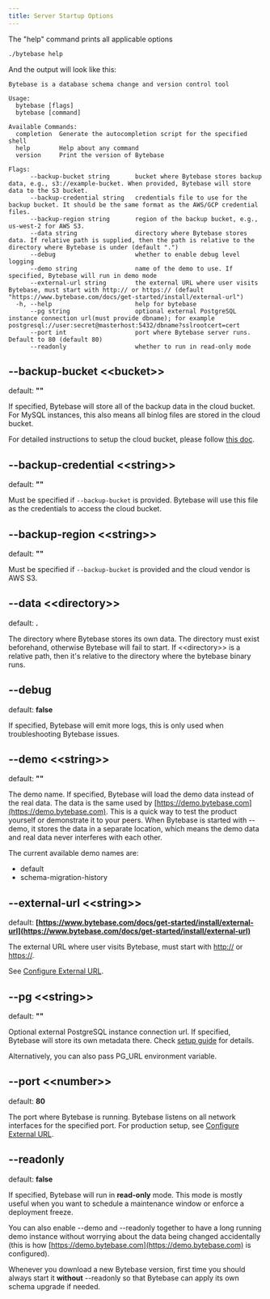 ```yaml
---
title: Server Startup Options
---
```


The "help" command prints all applicable options

```bash
./bytebase help
```

And the output will look like this:

```plain
Bytebase is a database schema change and version control tool

Usage:
  bytebase [flags]
  bytebase [command]

Available Commands:
  completion  Generate the autocompletion script for the specified shell
  help        Help about any command
  version     Print the version of Bytebase

Flags:
      --backup-bucket string       bucket where Bytebase stores backup data, e.g., s3://example-bucket. When provided, Bytebase will store data to the S3 bucket.
      --backup-credential string   credentials file to use for the backup bucket. It should be the same format as the AWS/GCP credential files.
      --backup-region string       region of the backup bucket, e.g., us-west-2 for AWS S3.
      --data string                directory where Bytebase stores data. If relative path is supplied, then the path is relative to the directory where Bytebase is under (default ".")
      --debug                      whether to enable debug level logging
      --demo string                name of the demo to use. If specified, Bytebase will run in demo mode
      --external-url string        the external URL where user visits Bytebase, must start with http:// or https:// (default "https://www.bytebase.com/docs/get-started/install/external-url")
  -h, --help                       help for bytebase
      --pg string                  optional external PostgreSQL instance connection url(must provide dbname); for example postgresql://user:secret@masterhost:5432/dbname?sslrootcert=cert
      --port int                   port where Bytebase server runs. Default to 80 (default 80)
      --readonly                   whether to run in read-only mode
```

## --backup-bucket &lt;&lt;bucket&gt;&gt;

default: **""**

If specified, Bytebase will store all of the backup data in the cloud bucket. For MySQL instances, this also means all binlog files are stored in the cloud bucket.

For detailed instructions to setup the cloud bucket, please follow [this doc](/docs/disaster-recovery/backup-restore-database/cloud-backup).

## --backup-credential &lt;&lt;string&gt;&gt;

default: **""**

Must be specified if `--backup-bucket` is provided. Bytebase will use this file as the credentials to access the cloud bucket.

## --backup-region &lt;&lt;string&gt;&gt;

default: **""**

Must be specified if `--backup-bucket` is provided and the cloud vendor is AWS S3.

## --data &lt;&lt;directory&gt;&gt;

default: **.**

The directory where Bytebase stores its own data. The directory must exist beforehand, otherwise Bytebase will fail to start. If &lt;&lt;directory&gt;&gt; is a relative path, then it's relative to the directory where the bytebase binary runs.

## --debug

default: **false**

If specified, Bytebase will emit more logs, this is only used when troubleshooting Bytebase issues.

## --demo &lt;&lt;string&gt;&gt;

default: **""**

The demo name. If specified, Bytebase will load the demo data instead of the real data. The data is the same used by [https://demo.bytebase.com](https://demo.bytebase.com). This is a quick way to test the product yourself or demonstrate it to your peers. When Bytebase is started with --demo, it stores the data in a separate location, which means the demo data and real data never interferes with each other.

The current available demo names are:

- default
- schema-migration-history

## --external-url &lt;&lt;string&gt;&gt;

default: **[https://www.bytebase.com/docs/get-started/install/external-url](https://www.bytebase.com/docs/get-started/install/external-url)**

The external URL where user visits Bytebase, must start with [http://](http://) or [https://](https://).

See [Configure External URL](/docs/get-started/install/external-url).

## --pg &lt;&lt;string&gt;&gt;

default: **""**

Optional external PostgreSQL instance connection url. If specified, Bytebase will store its own metadata there. Check [setup guide](/docs/get-started/install/external-postgres) for details.

<HintBlock type="info">

Alternatively, you can also pass PG_URL environment variable.

</HintBlock>

## --port &lt;&lt;number&gt;&gt;

default: **80**

The port where Bytebase is running. Bytebase listens on all network interfaces for the specified port. For production setup, see [Configure External URL](/docs/get-started/install/external-url).

## --readonly

default: **false**

If specified, Bytebase will run in **read-only** mode. This mode is mostly useful when you want to schedule a maintenance window or enforce a deployment freeze.

You can also enable --demo and --readonly together to have a long running demo instance without worrying about the data being changed accidentally (this is how [https://demo.bytebase.com](https://demo.bytebase.com) is configured).

<HintBlock type="info">

Whenever you download a new Bytebase version, first time you should always start it **without** --readonly so that Bytebase can apply its own schema upgrade if needed.

</HintBlock>
